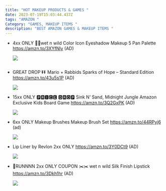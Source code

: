 ```yaml
---
title: "HOT MAKEUP PRODUCTS & GAMES "
date: 2023-07-19T15:03:44.437Z
tags: "AMAZON "
Category: "GAMES, MAKEUP ITEMS "
description: "BEST AMAZON GAMES & MAKEUP ITEMS "
---
```

* 4xx ONLY 
  🏃🏃wet n wild Color Icon Eyeshadow Makeup 5 Pan Palette 
  https://amzn.to/3XYfNly 
  (AD)<!--StartFragment-->

  ![](https://m.media-amazon.com/images/I/81W1-nrvdFL._SL1500_.jpg)

  ![]()
* GREAT DROP ⏬⏬
  Mario + Rabbids Sparks of Hope – Standard Edition 
  https://amzn.to/43u5s1P 
  (AD)<!--StartFragment-->

  ![](https://m.media-amazon.com/images/I/81e1WF3nBEL._AC_SL1500_.jpg)
* 15xx ONLY 
  🅿🆁🅸🅲🅴 🅳🆁🅾🅿 
  Sink N’ Sand, Midnight Jungle Amazon Exclusive Kids Board Game 
  https://amzn.to/3Q2GxPK 
  (AD)<!--StartFragment-->

  ![](https://m.media-amazon.com/images/I/91R75RThZeL._AC_SL1500_.jpg)
* 6xx ONLY 
  Makeup Brushes Makeup Brush Set 
  https://amzn.to/44RPyj6 
  (ad)<!--StartFragment-->

  ![](https://m.media-amazon.com/images/I/71hMhFrd6IL._SL1500_.jpg)
* Lip Liner by Revlon 
  2xx ONLY 
  https://amzn.to/3Y0DCt9 
  (AD)<!--StartFragment-->

  ![](https://m.media-amazon.com/images/I/61QiwCGKhHL._SL1500_.jpg)
* 🏃RUNNNN 
  2xx ONLY 
  COUPON ✂️✂️
  wet n wild Silk Finish Lipstick 
  https://amzn.to/3Dkh1hr
  (AD)<!--StartFragment-->

  ![](https://m.media-amazon.com/images/I/71sdLM9WoPL._SL1500_.jpg)